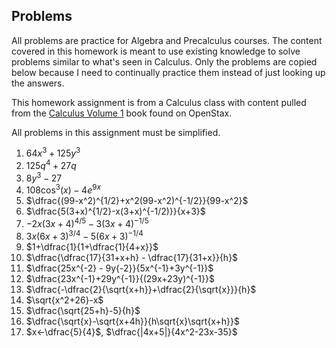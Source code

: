 ## Problems

All problems are practice for Algebra and Precalculus courses. The content covered in this homework is meant to use existing knowledge to solve problems similar to what's seen in Calculus. Only the problems are copied below because I need to continually practice them instead of just looking up the answers.

This homework assignment is from a Calculus class with content pulled from the [Calculus Volume 1](https://openstax.org/details/books/calculus-volume-1) book found on OpenStax.

All problems in this assignment must be simplified.

1. $64x^3 + 125y^3$
2. $125q^4 + 27q$
3. $8y^3 - 27$
4. $108\cos^3(x) - 4e^{9x}$
5. $\dfrac{(99-x^2)^{1/2}+x^2(99-x^2)^{-1/2}}{99-x^2}$
6. $\dfrac{5(3+x)^{1/2}-x(3+x)^{-1/2)}}{x+3}$
7. $-2x(3x+4)^{4/5}-3(3x+4)^{-1/5}$
8. $3x(6x+3)^{3/4}-5(6x+3)^{-1/4}$
9. $1+\dfrac{1}{1+\dfrac{1}{4+x}}$
10. $\dfrac{\dfrac{17}{31+x+h} - \dfrac{17}{31+x}}{h}$
11. $\dfrac{25x^{-2} - 9y{-2}}{5x^{-1}+3y^{-1}}$
12. $\dfrac{23x^{-1}+29y^{-1}}{(29x+23y)^{-1}}$
13. $\dfrac{-\dfrac{2}{\sqrt{x+h}}+\dfrac{2}{\sqrt{x}}}{h}$
14. $\sqrt{x^2+26}-x$
15. $\dfrac{\sqrt{25+h}-5}{h}$
16. $\dfrac{\sqrt{x}-\sqrt{x+4h}}{h\sqrt{x}\sqrt{x+h}}$
17. $x<-\dfrac{5}{4}$, $\dfrac{|4x+5|}{4x^2-23x-35}$
